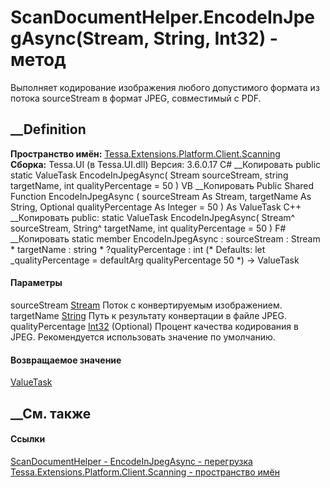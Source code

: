 # ScanDocumentHelper.EncodeInJpegAsync(Stream, String, Int32) - метод
Выполняет кодирование изображения любого допустимого формата из потока
sourceStream в формат JPEG, совместимый с PDF.
## __Definition
 **Пространство имён:**
[Tessa.Extensions.Platform.Client.Scanning](N_Tessa_Extensions_Platform_Client_Scanning.htm)  
 **Сборка:** Tessa.UI (в Tessa.UI.dll) Версия: 3.6.0.17
C# __Копировать
     public static ValueTask EncodeInJpegAsync(
    	Stream sourceStream,
    	string targetName,
    	int qualityPercentage = 50
    )
VB __Копировать
     Public Shared Function EncodeInJpegAsync ( 
    	sourceStream As Stream,
    	targetName As String,
    	Optional qualityPercentage As Integer = 50
    ) As ValueTask
C++ __Копировать
     public:
    static ValueTask EncodeInJpegAsync(
    	Stream^ sourceStream, 
    	String^ targetName, 
    	int qualityPercentage = 50
    )
F# __Копировать
     static member EncodeInJpegAsync : 
            sourceStream : Stream * 
            targetName : string * 
            ?qualityPercentage : int 
    (* Defaults:
            let _qualityPercentage = defaultArg qualityPercentage 50
    *)
    -> ValueTask 
#### Параметры
sourceStream [Stream](https://learn.microsoft.com/dotnet/api/system.io.stream)
    Поток с конвертируемым изображением.
targetName [String](https://learn.microsoft.com/dotnet/api/system.string)
    Путь к результату конвертации в файле JPEG.
qualityPercentage [Int32](https://learn.microsoft.com/dotnet/api/system.int32)
(Optional)
    Процент качества кодирования в JPEG. Рекомендуется использовать значение по умолчанию.
#### Возвращаемое значение
[ValueTask](https://learn.microsoft.com/dotnet/api/system.threading.tasks.valuetask)
##  __См. также
#### Ссылки
[ScanDocumentHelper -
](T_Tessa_Extensions_Platform_Client_Scanning_ScanDocumentHelper.htm)
[EncodeInJpegAsync -
перегрузка](Overload_Tessa_Extensions_Platform_Client_Scanning_ScanDocumentHelper_EncodeInJpegAsync.htm)
[Tessa.Extensions.Platform.Client.Scanning - пространство
имён](N_Tessa_Extensions_Platform_Client_Scanning.htm)
